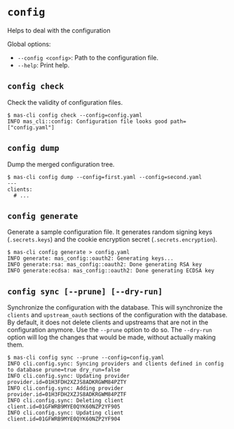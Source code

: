 # `config`

Helps to deal with the configuration

Global options:
- `--config <config>`: Path to the configuration file.
- `--help`: Print help.

## `config check`

Check the validity of configuration files.

```console
$ mas-cli config check --config=config.yaml
INFO mas_cli::config: Configuration file looks good path=["config.yaml"]
```

## `config dump`

Dump the merged configuration tree.

```console
$ mas-cli config dump --config=first.yaml --config=second.yaml
---
clients:
  # ...
```

## `config generate`

Generate a sample configuration file.
It generates random signing keys (`.secrets.keys`) and the cookie encryption secret (`.secrets.encryption`).

```console
$ mas-cli config generate > config.yaml
INFO generate: mas_config::oauth2: Generating keys...
INFO generate:rsa: mas_config::oauth2: Done generating RSA key
INFO generate:ecdsa: mas_config::oauth2: Done generating ECDSA key
```

## `config sync [--prune] [--dry-run]`

Synchronize the configuration with the database.
This will synchronize the `clients` and `upstream_oauth` sections of the configuration with the database.
By default, it does not delete clients and upstreams that are not in the configuration anymore. Use the `--prune` option to do so.
The `--dry-run` option will log the changes that would be made, without actually making them.

```console
$ mas-cli config sync --prune --config=config.yaml
INFO cli.config.sync: Syncing providers and clients defined in config to database prune=true dry_run=false
INFO cli.config.sync: Updating provider provider.id=01H3FDH2XZJS8ADKRGWM84PZTY
INFO cli.config.sync: Adding provider provider.id=01H3FDH2XZJS8ADKRGWM84PZTF
INFO cli.config.sync: Deleting client client.id=01GFWRB9MYE0QYK60NZP2YF905
INFO cli.config.sync: Updating client client.id=01GFWRB9MYE0QYK60NZP2YF904
```
